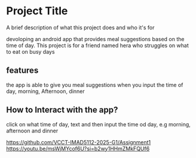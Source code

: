# Project Title

A brief description of what this project does and who it's for

devoloping an android app that provides meal suggestions based on the time of day. This project is for a friend named hera who struggles on what to eat on busy days 

## features 

the app is able to give you meal suggestions when you input the time of day, morning, Afternoon, dinner
## How to Interact with the app?

click on what time of day, text and then input the time od day,  e.g morning, afternoon and dinner 

https://github.com/VCCT-IMAD5112-2025-G1/Assignment1
https://youtu.be/msWjMYcof6U?si=b2wy1HHmZMkFQUf6 
